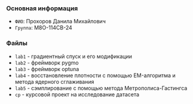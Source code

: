 ### Основная информация
- ``ФИО``: Прохоров Данила Михайлович
- ``Группа``: М8О-114СВ-24

### Файлы
- ``lab1`` - градиентный спуск и его модификации
- ``lab2`` - фреймворк pygmo
- ``lab3`` - фреймворк optuna
- ``lab4`` - восстановление плотности с помощью EM-алгоритма и метода ядерного сглаживания
- ``lab5`` - сэмплирование с помощью метода Метрополиса-Гастингса
- ``cp`` - курсовой проект на исследование датасета
